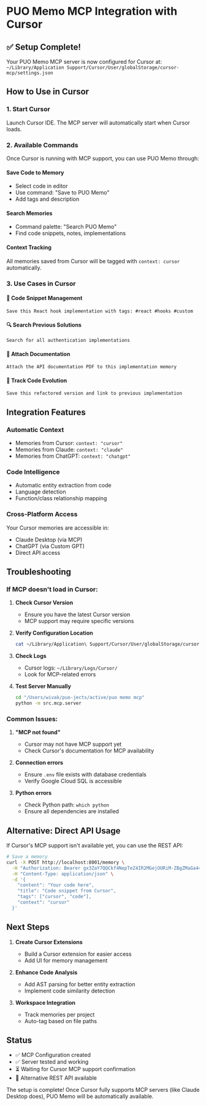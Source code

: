 # PUO Memo MCP Integration with Cursor

## ✅ Setup Complete!

Your PUO Memo MCP server is now configured for Cursor at:
`~/Library/Application Support/Cursor/User/globalStorage/cursor-mcp/settings.json`

## How to Use in Cursor

### 1. Start Cursor
Launch Cursor IDE. The MCP server will automatically start when Cursor loads.

### 2. Available Commands

Once Cursor is running with MCP support, you can use PUO Memo through:

#### Save Code to Memory
- Select code in editor
- Use command: "Save to PUO Memo"
- Add tags and description

#### Search Memories
- Command palette: "Search PUO Memo"
- Find code snippets, notes, implementations

#### Context Tracking
All memories saved from Cursor will be tagged with `context: cursor` automatically.

### 3. Use Cases in Cursor

#### 📝 Code Snippet Management
```
Save this React hook implementation with tags: #react #hooks #custom
```

#### 🔍 Search Previous Solutions
```
Search for all authentication implementations
```

#### 📎 Attach Documentation
```
Attach the API documentation PDF to this implementation memory
```

#### 🧠 Track Code Evolution
```
Save this refactored version and link to previous implementation
```

## Integration Features

### Automatic Context
- Memories from Cursor: `context: "cursor"`
- Memories from Claude: `context: "claude"`
- Memories from ChatGPT: `context: "chatgpt"`

### Code Intelligence
- Automatic entity extraction from code
- Language detection
- Function/class relationship mapping

### Cross-Platform Access
Your Cursor memories are accessible in:
- Claude Desktop (via MCP)
- ChatGPT (via Custom GPT)
- Direct API access

## Troubleshooting

### If MCP doesn't load in Cursor:

1. **Check Cursor Version**
   - Ensure you have the latest Cursor version
   - MCP support may require specific versions

2. **Verify Configuration Location**
   ```bash
   cat ~/Library/Application\ Support/Cursor/User/globalStorage/cursor-mcp/settings.json
   ```

3. **Check Logs**
   - Cursor logs: `~/Library/Logs/Cursor/`
   - Look for MCP-related errors

4. **Test Server Manually**
   ```bash
   cd "/Users/wivak/puo-jects/active/puo memo mcp"
   python -m src.mcp.server
   ```

### Common Issues:

1. **"MCP not found"**
   - Cursor may not have MCP support yet
   - Check Cursor's documentation for MCP availability

2. **Connection errors**
   - Ensure `.env` file exists with database credentials
   - Verify Google Cloud SQL is accessible

3. **Python errors**
   - Check Python path: `which python`
   - Ensure all dependencies are installed

## Alternative: Direct API Usage

If Cursor's MCP support isn't available yet, you can use the REST API:

```bash
# Save a memory
curl -X POST http://localhost:8001/memory \
  -H "Authorization: Bearer gx3ZaY7QQCkf4NepTeZ4IR2MGejOURiM-ZBgZMaGa44" \
  -H "Content-Type: application/json" \
  -d '{
    "content": "Your code here",
    "title": "Code snippet from Cursor",
    "tags": ["cursor", "code"],
    "context": "cursor"
  }'
```

## Next Steps

1. **Create Cursor Extensions**
   - Build a Cursor extension for easier access
   - Add UI for memory management

2. **Enhance Code Analysis**
   - Add AST parsing for better entity extraction
   - Implement code similarity detection

3. **Workspace Integration**
   - Track memories per project
   - Auto-tag based on file paths

## Status

- ✅ MCP Configuration created
- ✅ Server tested and working
- ⏳ Waiting for Cursor MCP support confirmation
- 🔄 Alternative REST API available

The setup is complete! Once Cursor fully supports MCP servers (like Claude Desktop does), PUO Memo will be automatically available.